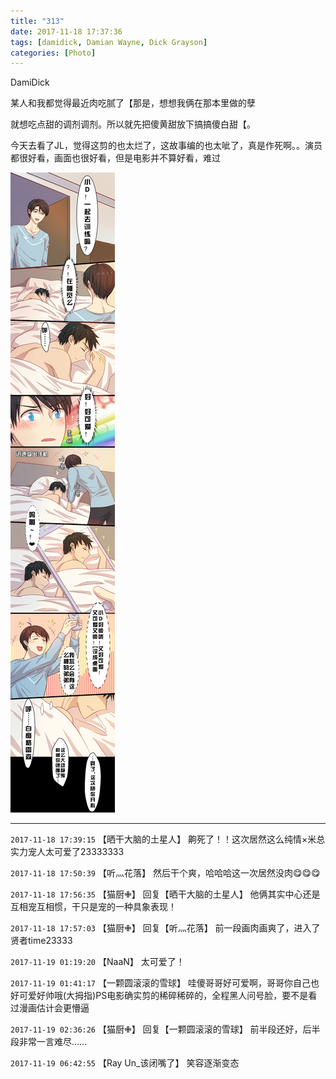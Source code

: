 ```yaml
---
title: "313"
date: 2017-11-18 17:37:36
tags: [damidick, Damian Wayne, Dick Grayson]
categories: [Photo]
---
```


<p>DamiDick</p> 
<p>某人和我都觉得最近肉吃腻了【那是，想想我俩在那本里做的孽</p> 
<p>就想吃点甜的调剂调剂。所以就先把傻黄甜放下搞搞傻白甜【。</p> 
<p>今天去看了JL，觉得这剪的也太烂了，这故事编的也太呲了，真是作死啊。。演员都很好看，画面也很好看，但是电影并不算好看，难过</p>

![](https://raw.githubusercontent.com/alicewish/meowchain247/master/img_cVZNdzJtQk9JV2VpamFQTXhQWVpJYkR6VURMS0YrSWZoT1l2dDBOZ2pGVGJlWHh2clo3SjN3PT0.jpg)

---

`2017-11-18 17:39:15` 【晒干大脑的土星人】 齁死了！！这次居然这么纯情×米总实力宠人太可爱了23333333

`2017-11-18 17:50:39` 【听灬花落】 然后干个爽，哈哈哈这一次居然没肉😋😋😋

`2017-11-18 17:56:35` 【猫厨✙】 回复【晒干大脑的土星人】 他俩其实中心还是互相宠互相惯，干只是宠的一种具象表现！

`2017-11-18 17:57:03` 【猫厨✙】 回复【听灬花落】 前一段画肉画爽了，进入了贤者time23333

`2017-11-19 01:19:20` 【NaaN】 太可爱了！

`2017-11-19 01:41:17` 【一颗圆滚滚的雪球】 哇傻哥哥好可爱啊，哥哥你自己也好可爱好帅哦(大拇指)PS电影确实剪的稀碎稀碎的，全程黑人问号脸，要不是看过漫画估计会更懵逼

`2017-11-19 02:36:26` 【猫厨✙】 回复【一颗圆滚滚的雪球】 前半段还好，后半段非常一言难尽……

`2017-11-19 06:42:55` 【Ray Un\_该闭嘴了】 笑容逐渐变态
